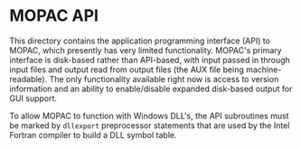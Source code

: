 # MOPAC API

This directory contains the application programming interface (API) to MOPAC, which presently has
very limited functionality. MOPAC's primary interface is disk-based rather than API-based, with
input passed in through input files and output read from output files (the AUX file being
machine-readable). The only functionality available right now is access to version information
and an ability to enable/disable expanded disk-based output for GUI support.

To allow MOPAC to function with Windows DLL's, the API subroutines must be marked by `dllexport` preprocessor statements that are used by the Intel Fortran compiler to build a DLL symbol table.
